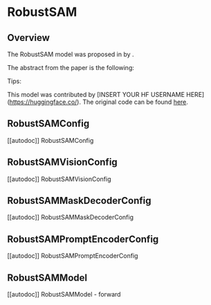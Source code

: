 <!--Copyright 2024 The HuggingFace Team. All rights reserved.

Licensed under the Apache License, Version 2.0 (the "License"); you may not use this file except in compliance with
the License. You may obtain a copy of the License at

http://www.apache.org/licenses/LICENSE-2.0

Unless required by applicable law or agreed to in writing, software distributed under the License is distributed on
an "AS IS" BASIS, WITHOUT WARRANTIES OR CONDITIONS OF ANY KIND, either express or implied. See the License for the
specific language governing permissions and limitations under the License.

⚠️ Note that this file is in Markdown but contain specific syntax for our doc-builder (similar to MDX) that may not be
rendered properly in your Markdown viewer.

-->

# RobustSAM

## Overview

The RobustSAM model was proposed in [<INSERT PAPER NAME HERE>](<INSERT PAPER LINK HERE>) by <INSERT AUTHORS HERE>.
<INSERT SHORT SUMMARY HERE>

The abstract from the paper is the following:

*<INSERT PAPER ABSTRACT HERE>*

Tips:

<INSERT TIPS ABOUT MODEL HERE>

This model was contributed by [INSERT YOUR HF USERNAME HERE](https://huggingface.co/<INSERT YOUR HF USERNAME HERE>).
The original code can be found [here](<INSERT LINK TO GITHUB REPO HERE>).


## RobustSAMConfig

[[autodoc]] RobustSAMConfig

## RobustSAMVisionConfig

[[autodoc]] RobustSAMVisionConfig

## RobustSAMMaskDecoderConfig

[[autodoc]] RobustSAMMaskDecoderConfig

## RobustSAMPromptEncoderConfig

[[autodoc]] RobustSAMPromptEncoderConfig


## RobustSAMModel

[[autodoc]] RobustSAMModel
    - forward


